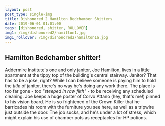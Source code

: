```yaml
---
layout: post
post_type: single-img
title: Dishonored 2 Hamilton Bedchamber Shitters
date: 2019-06-01 01:01:00
tags: [dishonored, shitter, ROLLOVER]
img1: /img/dishonored2/hamilton1.jpg
img1_rollover: /img/dishonored2/hamilton1a.jpg
---
```

## Hamilton Bedchamber shitter!

Addermire Institute's one and only janitor, Joe Hamilton, lives in a little apartment at the tippy top of the building's central stairway. Janitor? That has to be a joke, right? While I can believe someone is paying him to hold the *title* of janitor, there's no way he's doing any work there. The place is too far gone - too *"steeped in raw filth"* - to be receiving any scheduled cleaning. Joe keeps a huge poster of Corvo Attano (hey, that's me!) pinned to his vision board. He is so frightened of the Crown Killer that he barricades his room with the furniture you see here, as well as a tripwire just outside the door. The job sucks, and he's under a lot of stress, which might explain his use of chamber pots as receptacles for HP potions. 
